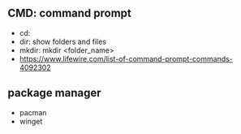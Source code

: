 ## CMD: command prompt
- cd: 
- dir: show folders and files
- mkdir: mkdir <folder_name>
- https://www.lifewire.com/list-of-command-prompt-commands-4092302


## package manager
- pacman
- winget



